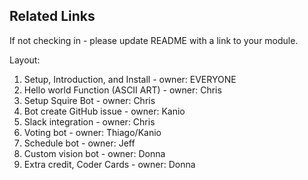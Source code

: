 ## Related Links

If not checking in - please update README with a link to your module.

Layout:

1. Setup, Introduction, and Install - owner: EVERYONE
2. Hello world Function (ASCII ART) - owner: Chris
3. Setup Squire Bot - owner: Chris
4. Bot create GitHub issue - owner: Kanio
5. Slack integration - owner: Chris
6. Voting bot - owner: Thiago/Kanio
7. Schedule bot - owner: Jeff
8. Custom vision bot - owner: Donna
9. Extra credit, Coder Cards - owner: Donna
